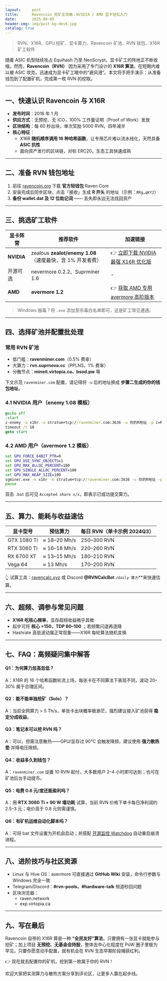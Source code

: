 ```yaml
---
layout:     post
title:      Ravencoin 挖矿全攻略：NVIDIA / AMD 显卡轻松入门
date:       2025-09-05
header-img: img/post-bg-desk.jpg
catalog: true
---
```


> RVN、X16R、GPU 挖矿、显卡算力、Ravencoin 矿池、RVN 钱包、X16R 矿工软件  

随着 ASIC 机型陆续攻占 Equihash 乃至 NeoScrypt，显卡矿工的阵地正不断收缩。然而，**Ravencoin（RVN）** 因为采用了专门设计的 **X16R 算法**，在短期内难以被 ASIC 攻克，迅速成为显卡矿工眼中的“避风港”。本文将手把手演示：从准备钱包到了配置矿机，完成第一枚 RVN 的挖取。

---

## 一、快速认识 Ravencoin 与 X16R  
- **发布时间**：2018 年 1 月  
- **供应方式**：无预挖、无 ICO，100% 工作量证明（Proof of Work）发放  
- **区块结构**：每 60 秒出块，单次奖励 5000 RVN，四年减半  
- **核心特征**：  
  - X16R **随机顺序调用 16 种哈希函数**，让专用芯片难以流水线化，天然具备 **ASIC 抗性**  
  - 面向资产发行的区块链，对标 ERC20，生态工具快速成熟  

---

## 二、准备 RVN 钱包地址  

1. 前往 [ravencoin.org](https://ravencoin.org) 下载 **官方轻钱包** Raven Core  
2. 安装完成后同步区块，点击「接收」生成 **R 开头** 的地址（示例：`RRg…qKY2`）  
3. **备份 wallet.dat 及 12 位助记词** —— 丢失即永远无法找回资产  

---

## 三、挑选矿工软件  

| 显卡阵营 | 推荐软件 | 加速链接 |
|---|---|---|
| **NVIDIA** | zealous **zealot/enemy 1.08**（速度最快，含 1% 开发者费） | 👉 [立即下载 NVIDIA 最强 X16R 优化版](https://okxdog.com/) |
| 开源可选 | nevermore 0.2.2、Suprminer 1.6 | - |
| **AMD** | **avermore 1.2** | 👉 [获取 AMD 专用 avermore 高阶版本](https://okxdog.com/) |

> Windows 报毒？将 `.exe` 添加至杀毒白名单即可，这是矿工常见遭遇。

---

## 四、选择矿池并配置批处理  

### 常用 RVN 矿池  
- 低门槛：**ravenminer.com**（0.5% 费率）  
- 大算力：**rvn.suprnova.cc**（PPLNS，1% 费率）  
- 分散节点：**mineit.virtopia.ca、bsod.pw** 等  

下文示范 `ravenminer.com` 配置，请记得将 `-u` 后的地址换成 **步骤二生成的你的钱包地址**。  

### 4.1 NVIDIA 用户（enemy 1.08 模板）  

```bat
@echo off
:start
z-enemy -a x16r -o stratum+tcp://ravenminer.com:3636 -u 你的R地址 -p c=RVN,d=20
timeout /t 10
goto start
```

### 4.2 AMD 用户（avermore 1.2 模板）  

```bat
set GPU_FORCE_64BIT_PTR=0
set GPU_USE_SYNC_OBJECTS=1
set GPU_MAX_ALLOC_PERCENT=100
set GPU_SINGLE_ALLOC_PERCENT=100
set GPU_MAX_HEAP_SIZE=100
sgminer.exe -k x16r -o stratum+tcp://ravenminer.com:3636 -u 你的R地址 -p x -X 256
pause
```

双击 `.bat` 后可见 `Accepted share x/x`，即表示已成功提交算力。

---

## 五、算力、能耗与收益速估  

| 显卡型号 | 预估算力 | 每日 RVN（单卡示例 2024Q3） |
|---|---|---|
| GTX 1080 Ti | ≈ 18–20 Mh/s | 250–300 RVN |
| RTX 3060 Ti | ≈ 16–18 Mh/s | 220–260 RVN |
| RX 6700 XT | ≈ 13–15 Mh/s | 180–210 RVN |
| Vega 64 | ≈ 13 Mh/s | 170–200 RVN |

👆 试算工具：[ravencalc.xyz](http://ravencalc.xyz) 或 Discord **@RVNCalcBot** `/daily 算力`**来快速估算。

---

## 六、超频、调参与常见问题  

- **X16R 吃核心频率**，显存超频收益微乎其微  
- 起步可将 **核心 +150、TDP 80–100** ；若频繁闪退再逐降  
- Hashrate 高低波动属正常现象——X16R 每轮算法随机变换  

---

## 七、FAQ：高频疑问集中解答  

#### Q1：为何算力忽高忽低？  
A：X16R 的 16 个哈希函数轮流上场，每张卡在不同算法下表现不同，波动 20–30% 属于合理区间。  

#### Q2：能不能单独挖矿（Solo）？  
A：当前全网算力 > 5 Th/s，单张卡出块概率极渺茫，强烈建议接入矿池获得 **稳定分成收益**。  

#### Q3：笔记本可以挖 RVN 吗？  
A：可以，但需注意散热——GPU/显存过 90°C 会触发降频，建议使用 **强力散热垫** 并降电压限频。  

#### Q4：收益多久到钱包？  
A：`ravenminer.com` 设置 10 RVN 起付，大多数用户 2–4 小时即可达到；也可在矿池后台手动提币。  

#### Q5：电费 0.6 元/度还能盈利吗？  
A：用 **RTX 3060 Ti + 90 W 墙功耗** 试算，当前 RVN 价格下单卡每日净利润约 2.5–3 元；电价高于 0.8 元则需谨慎。  

#### Q6：有矿机运维自动化脚本吗？  
A：可将 bat 文件设置为开机自启动；并搭配 [开源监控 Watchdog](https://github.com/ROCM-Developer-Tools/miner-monitor) 自动重启崩溃进程。

---

## 八、进阶技巧与社区资源  

- Linux 与 Hive OS：avermore 可直接通过 **GitHub Wiki** 安装，命令行参数与 Windows 完全一致  
- Telegram/Discord：**#rvn-pools、#hardware-talk** 频道秒回问题  
- 区块浏览器：  
  - raven.network  
  - exp.virtopia.ca  

---

## 九、写在最后  

Ravencoin 自带的 X16R 算是一种 **“全民友好”算法**，只要拥有一张显卡就能参与挖矿；加上项目 **无预挖、无基金会持股**，整体去中心化程度在 PoW 圈子里极为罕见。只要你愿意动手配置，就有机会在 RVN 生态早期阶段捕获红利。  

👉 现在就去配置你的矿机，挖到第一枚属于你的 RVN！  

欢迎大家把实测算力与散热方案分享到评论区，让更多人赢在起步线。
